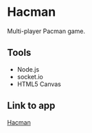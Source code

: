 # Hacman

Multi-player Pacman game.

## Tools
* Node.js
* socket.io
* HTML5 Canvas

## Link to app
[Hacman](https://hacman.herokuapp.com/)